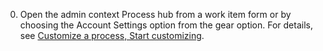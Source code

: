 0. Open the admin context Process hub from a work item form or by choosing the Account Settings option from the gear option. For details, see [Customize a process, Start customizing](customize-process.md#start-customizing).

<!---

<ol>
<li>
<p>To start, open the Process hub within the admin context. The steps differ depending on which navigation experience you are using.</p>
 
<div style="background-color: #f2f0ee;padding-top:10px;padding-bottom:10px;">

<ul class="nav nav-pills" style="padding-right:15px;padding-left:15px;padding-bottom:5px;vertical-align:top;font-size:18px;">
<li style="float:left;" data-toggle="collapse" data-target="#open-admin">Open the Process page in the admin context</li>
<li style="float: right;"><a style="max-width: 374px;min-width: 120px;vertical-align: top;background-color:#AEAEAE;margin: 0px 0px 0px 8px;min-width:90px;color: #fff;border: solid 2px #AEAEAE;border-radius: 0;padding: 2px 6px 0px 6px;outline-style:none;height:32px;font-size:14px;font-weight:400" data-toggle="pill" href="#old-nav">Old navigation</a></li>
<li class="active" style="float: right"><a style="max-width: 374px;min-width: 120px;vertical-align: top;background-color:#007acc;margin: 0px 0px 0px 0px;min-width:90px;color: #fff;border: solid 2px #007acc;border-radius: 0;padding: 2px 6px 0px 6px;outline-style:none;height:32px;font-size:14px;font-weight:400" data-toggle="pill" href="#new-nav">New navigation enabled</a></li>

</ul>
 
<div id="open-admin" class="tab-content collapse in fade" style="background-color: #ffffff;margin-left:5px;margin-right:5px;padding: 5px 5px 5px 5px;">

<div id="old-nav" class="tab-pane fade"> 

<p>To open the admin context from the user context, click the ![](../_img/icons/gear_icon.png) gear Settings icon.</p> 

![Open admin context](../process/_img/team-services-open-admin-context.png) 

<p>Click the account name to open the collection-level settings, and then open the Process tab. </p> 
 
![Web portal admin settings links](../_shared/_img/web-portal-admin-process-hub-old-nav.png)



</div>

<div id="new-nav" class="tab-pane fade in active"> 

<blockquote>**Tip**:  To enable or disable the new navigation experience, open your user account menu. For more information, see [Work in the web portal, Admin context](../../connect/work-web-portal.md#admin-context).  </blockquote>

<p>Choose the Account settings option from the project/team menu.</p>

<img src="../../connect/_img/web-portal-open-account-settings-new-nav.png" alt="Web portal, new nav, open account settings" style="border: 1px solid #CCCCCC;" />

<p>Click Process. </p> 

<img src="../_shared/_img/web-portal-admin-process-hub-new-nav.png" alt="Web portal, Account menu, Turn on new navigation selection" style="border: 1px solid #CCCCCC;" />  



</div>


</div>
</div> 


<li><p>Choose the inherited process you want to customize, and then click Work Item Types.</p>
<p>If you haven't created one yet, see [Create an inherited process](../process/manage-process.md#create-inherited-process).</p>
<p>Here we open Work Item Types for the MyAgile process.</p> 
<img src="../process/_img/cwit-open-process-wits.png" alt="Process page, WITs" style="border: 1px solid #CCCCCC;" />

</li>
</ol> 

-->